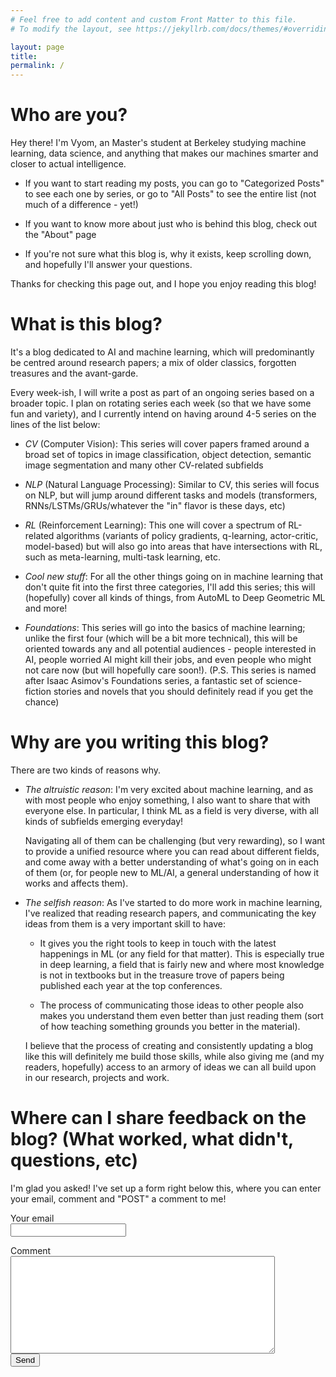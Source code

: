 ```yaml
---
# Feel free to add content and custom Front Matter to this file.
# To modify the layout, see https://jekyllrb.com/docs/themes/#overriding-theme-defaults

layout: page
title:  
permalink: /
---
```

# Who are you?
Hey there! I'm Vyom, an Master's student at Berkeley studying machine learning, data science, and anything that makes our machines smarter and closer to actual intelligence.

* If you want to start reading my posts, you can go to "Categorized Posts" to see each one by series, or go to "All Posts" to see the entire list (not much of a difference - yet!)

* If you want to know more about just who is behind this blog, check out the "About" page

* If you're not sure what this blog is, why it exists, keep scrolling down, and hopefully I'll answer your questions.

Thanks for checking this page out, and I hope you enjoy reading this blog!

# What is this blog?
It's a blog dedicated to AI and machine learning, which will predominantly be centred around research papers; a mix of older classics, forgotten treasures and the avant-garde.

Every week-ish, I will write a post as part of an ongoing series based on a broader topic. I plan on rotating series each week (so that we have some fun and variety), and I currently intend on having around 4-5 series on the lines of the list below:

* *CV* (Computer Vision): This series will cover papers framed around a broad set of topics in image classification, object detection, semantic image segmentation and many other CV-related subfields

* *NLP* (Natural Language Processing): Similar to CV, this series will focus on NLP, but will jump around different tasks and models (transformers, RNNs/LSTMs/GRUs/whatever the "in" flavor is these days, etc)

* *RL* (Reinforcement Learning): This one will cover a spectrum of RL-related algorithms (variants of policy gradients, q-learning, actor-critic, model-based) but will also go into areas that have intersections with RL, such as meta-learning, multi-task learning, etc.

* *Cool new stuff*: For all the other things going on in machine learning that don't quite fit into the first three categories, I'll add this series; this will (hopefully) cover all kinds of things, from AutoML to Deep Geometric ML and more!

* *Foundations*: This series will go into the basics of machine learning; unlike the first four (which will be a bit more technical), this will be oriented towards any and all potential audiences - people interested in AI, people worried AI might kill their jobs, and even people who might not care now (but will hopefully care soon!). (P.S. This series is named after Isaac Asimov's Foundations series, a fantastic set of science-fiction stories and novels that you should definitely read if you get the chance)

# Why are you writing this blog?
There are two kinds of reasons why.

* *The altruistic reason*: 
    I'm very excited about machine learning, and as with most people who enjoy something, I also want to share that with everyone else. In particular, I think ML as a field is very diverse, with all kinds of subfields emerging everyday! 
    
    Navigating all of them can be challenging (but very rewarding), so I want to provide a unified resource where you can read about different fields, and come away with a better understanding of what's going on in each of them (or, for people new to ML/AI, a general understanding of how it works and affects them). 

* *The selfish reason*: As I've started to do more work in machine learning, I've realized that reading research papers, and communicating the key ideas from them is a very important skill to have:
    
    * It gives you the right tools to keep in touch with the latest happenings in ML (or any field for that matter). This is especially true in deep learning, a field that is fairly new and where most knowledge is not in textbooks but in the treasure trove of papers being published each year at the top conferences. 

    * The process of communicating those ideas to other people also makes you understand them even better than just reading them (sort of how teaching something grounds you better in the material).
    
    I believe that the process of creating and consistently updating a blog like this will definitely me build those skills, while also giving me (and my readers, hopefully) access to an armory of ideas we can all build upon in our research, projects and work. 

# Where can I share feedback on the blog? (What worked, what didn't, questions, etc)
I'm glad you asked! I've set up a form right below this, where you can enter your email, comment and "POST" a comment to me! 

<form action="https://formspree.io/kavishwarvyom@berkeley.edu" method="POST">
Your email<br><input type="email" name="_replyto"><br>

Comment<br><textarea name="body" rows="10" cols="50"></textarea><br><input type="submit" value="Send"></form>
